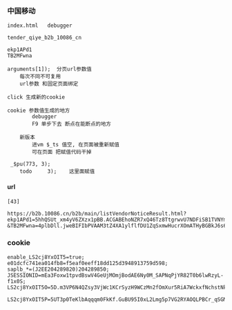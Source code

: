 

### 中国移动
    index.html   debugger

    tender_qiye_b2b_10086_cn
    
    ekp1APd1
    TB2MFwna

    arguments[1]);  分页url参数值
        每次不同不可复用
        url参数 和固定页面绑定
    
    click 生成新的cookie
    
    cookie 参数值生成的地方
            debugger  
            F9 单步下去 断点在能断点的地方
        
        新版本
            进vm $_ts 值空, 在页面被重新赋值
            可在页面 把赋值代码干掉
    
     _$pu(773, 3);      
        todo     3);    这里面赋值
    
#### url
    [43]

    https://b2b.10086.cn/b2b/main/listVendorNoticeResult.html?
    ekp1APd1=5hhQSUt_xm4yV6ZXzx1pBB.ACGABEhoNZR7xQ46Tz8TtgrwvU7NDFiSB1TVNYmAOt2ro.GDo6v549EKdtdMvWhZ0f3Te24ApnF5YuVYZc08gqAv2Mi756b3dXhC7fJpvbZGYFDzMSgEps8g8LArxt5TYx7fxFHccaCbQFCSkbgVWcDbvS9DP0hpWgM.42qwJpiNDuS.HswO1j3rIYXDhuljgjDgqbyq1iGTUBo8SR6cjJAnr410dODbXTUDZLsXI3DBX8CeOkTsPrLqAgHT.zWcFHIxlk_wsb1ZsoIUf7hG394feJ_30xz0WXzGebFZ9m5_xLG9KnMRC7rUROIRVxkci2RXViHIxE1v1pNx_M7G0
    &TB2MFwna=4plbDll.jweBIFIbPVAAM3tZ4XA1ylflfDU1ZqSxmwHucrXOmATHyBGBkJ6s6pjmcZHD49lNfShJH.nLuTja4wV7BzFEBC_qh_VcfXrl6DzCNCTpQagtZD72_R1qQWlBZ    
    
### cookie
    enable_LS2cj8YxOIT5=true; 
    e01dcfc741ea014fb8=f5eaf0eeff18dd125d3948913759d598; 
    saplb_*=(J2EE204289820)204289850; 
    JSESSIONID=mEa3Foxw1tpvdBswV4GeUjMOmjBodAE6Ny0M_SAPNqPjYR82T0b6lwRzyL-f1x0S; 
    LS2cj8YxOIT5O=5D.m3VP6N4QZsy3VjWc1KCrSyzH9WCzMn2fOmXur5RiA7WckxfNchstNk4GXRMkhMahgcKmr.KuUrqi2HZDHdtq; 
    
    LS2cj8YxOIT5P=5UT3p0TeKlbAqqqm0FkKf.GuBU95I0xL2Lmg5p7VG2RYAOQLPBCr_qSGMyVZIIdX1vsdpKpNkQxCgs92bhkL6fy9b_cBIWC3CLjBVFeXHI87GSMAflOBXwnpOwOrQh7vWPFYs4wBe90gKoGZ6TKu0KW
            
        